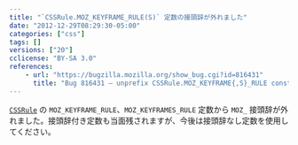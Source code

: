 ```yaml
---
title: "`CSSRule.MOZ_KEYFRAME_RULE(S)` 定数の接頭辞が外れました"
date: "2012-12-29T08:29:30-05:00"
categories: ["css"]
tags: []
versions: ["20"]
cclicense: "BY-SA 3.0"
references:
    - url: "https://bugzilla.mozilla.org/show_bug.cgi?id=816431"
      title: "Bug 816431 – unprefix CSSRule.MOZ_KEYFRAME{,S}_RULE constants"
---
```

[`CSSRule`](https://developer.mozilla.org/docs/DOM/cssRule) の `MOZ_KEYFRAME_RULE`、`MOZ_KEYFRAMES_RULE` 定数から `MOZ_` 接頭辞が外れました。接頭辞付き定数も当面残されますが、今後は接頭辞なし定数を使用してください。
